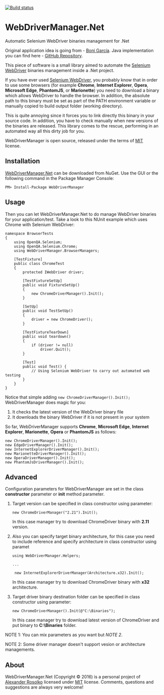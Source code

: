 [![Build status](https://ci.appveyor.com/api/projects/status/kjpqb5twmpxw6lpl?svg=true)](https://ci.appveyor.com/project/rosolko/webdrivermanager-net)

# WebDriverManager.Net
Automatic Selenium WebDriver binaries management for .Net

Original application idea is going from - [Boni García].
Java implementation you can find here - [GitHub Repository].

This piece of software is a small library aimed to automate the [Selenium WebDriver] binaries management inside a .Net project.

If you have ever used [Selenium WebDriver], you probably know that in order to use some browsers (for example **Chrome**, **Internet Explorer**, **Opera**, **Microsoft Edge**, **PhantomJS**, or **Marionette**) you need to download a binary which allows WebDriver to handle the browser. 
In addition, the absolute path to this binary must be set as part of the PATH environment variable or manually copied to build output folder (working directory).

This is quite annoying since it forces you to link directly this binary in your source code. In addition, you have to check manually when new versions of the binaries are released. This library comes to the rescue, performing in an automated way all this dirty job for you.

WebDriverManager is open source, released under the terms of [MIT] license.

## Installation

[WebDriverManager.Net] can be downloaded from NuGet.
Use the GUI or the following command in the Package Manager Console:

    PM> Install-Package WebDriverManager

## Usage

Then you can let WebDriverManager.Net to do manage WebDriver binaries for your application/test. Take a look to this NUnit example which uses Chrome with Selenium WebDriver:

    namespace BrowserTests
    {
        using OpenQA.Selenium;
        using OpenQA.Selenium.Chrome;
        using WebDriverManager.BrowserManagers;

        [TestFixture]
        public class ChromeTest 
        {
            protected IWebDriver driver;

            [TestFixtureSetUp]
            public void FixtureSetUp() 
            {
                new ChromeDriverManager().Init();
            }

            [SetUp]
            public void TestSetUp() 
            {
                driver = new ChromeDriver();
            }

            [TestFixtureTearDown]
            public void teardown() 
            {
                if (driver != null)
                    driver.Quit();
            }

            [Test]
            public void Test() {
                // Using Selenium WebDriver to carry out automated web testing
            }
        }
    }

Notice that simple adding ``new ChromeDriverManager().Init();`` WebDriverManager does magic for you:

1. It checks the latest version of the WebDriver binary file
2. It downloads the binary WebDriver if it is not present in your system

So far, WebDriverManager supports **Chrome**, **Microsoft Edge**, **Internet Explorer**, **Marionette**, **Opera** or **PhantomJS**  as follows:

    new ChromeDriverManager().Init();
    new EdgeDriverManager().Init();
    new InternetExplorerDriverManager().Init();
    new MarionetteDriverManager().Init();
    new OperaDriverManager().Init();
    new PhantomJsDriverManager().Init();

## Advanced

Configuration parameters for WebDriverManager are set in the class **constructor** parameter or **init** method parameter.

1. Target version can be specified in class constructor using parameter:

    ``new ChromeDriverManager("2.21").Init();``

    In this case manager try to download ChromeDriver binary with **2.11** version.

2. Also you can specify target binary architecture, for this case you need to include reference and specify architecture in class constructor using paramet
 
    ``using WebDriverManager.Helpers;``

    ``...``

    `` new InternetExplorerDriverManager(Architecture.x32).Init();``

    In this case manager try to download ChromeDriver binary with **x32** architecture.

3. Target driver binary destination folder can be specified in class constructor using parameter:
    
    ``new ChromeDriverManager().Init(@"C:\Binaries");``

    In this case manager try to download latest version of ChromeDriver and put binary to **C:\Binaries** folder.

NOTE 1: You can mix parameters as you want but *NOTE 2*.

NOTE 2: Some driver manager doesn't support vesion or architecture managements.

## About

WebDriverManager.Net (Copyright &copy; 2016) is a personal project of [Alexander Rosolko] licensed under [MIT] license. 
Comments, questions and suggestions are always very welcome!

[Alexander Rosolko]: https://github.com/rosolko
[WebDriverManager.Net]: https://www.nuget.org/packages/WebDriverManager
[Boni García]: http://bonigarcia.github.io
[GitHub Repository]: https://github.com/bonigarcia/webdrivermanager
[Selenium Webdriver]: http://docs.seleniumhq.org/projects/webdriver
[MIT]: https://github.com/rosolko/WebDriverManager.Net/blob/master/LICENSE
